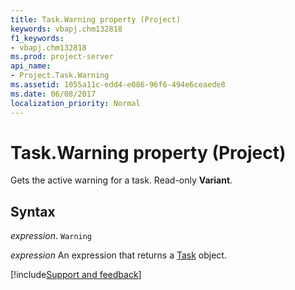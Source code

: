 ```yaml
---
title: Task.Warning property (Project)
keywords: vbapj.chm132818
f1_keywords:
- vbapj.chm132818
ms.prod: project-server
api_name:
- Project.Task.Warning
ms.assetid: 1055a11c-edd4-e086-96f6-494e6ceaede8
ms.date: 06/08/2017
localization_priority: Normal
---
```



# Task.Warning property (Project)

Gets the active warning for a task. Read-only  **Variant**.


## Syntax

_expression_. `Warning`

 _expression_ An expression that returns a [Task](./Project.Task.md) object.

[!include[Support and feedback](~/includes/feedback-boilerplate.md)]